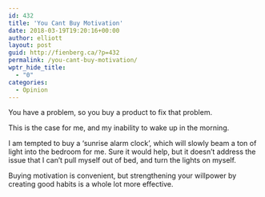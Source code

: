 ```yaml
---
id: 432
title: 'You Cant Buy Motivation'
date: 2018-03-19T19:20:16+00:00
author: elliott
layout: post
guid: http://fienberg.ca/?p=432
permalink: /you-cant-buy-motivation/
wptr_hide_title:
  - "0"
categories:
  - Opinion
---
```

You have a problem, so you buy a product to fix that problem.

This is the case for me, and my inability to wake up in the morning.

I am tempted to buy a &#8216;sunrise alarm clock&#8217;, which will slowly beam a ton of light into the bedroom for me. Sure it would help, but it doesn&#8217;t address the issue that I can&#8217;t pull myself out of bed, and turn the lights on myself.

Buying motivation is convenient, but strengthening your willpower by creating good habits is a whole lot more effective.